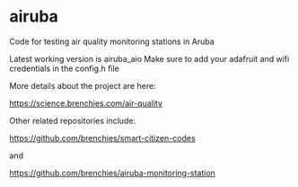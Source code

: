 # airuba
Code for testing air quality monitoring stations in Aruba

Latest working version is airuba_aio
Make sure to add your adafruit and wifi credentials in the config.h file

More details about the project are here:

https://science.brenchies.com/air-quality

Other related repositories include:

https://github.com/brenchies/smart-citizen-codes

and 

https://github.com/brenchies/airuba-monitoring-station
